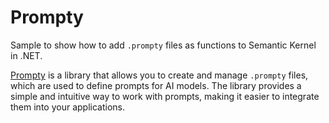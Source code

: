 # Prompty

Sample to show how to add `.prompty` files as functions to Semantic Kernel in .NET.

[Prompty](https://prompty.ai/docs/getting-started/setup) is a library that allows you to create and manage `.prompty` files, which are used to define prompts for AI models. The library provides a simple and intuitive way to work with prompts, making it easier to integrate them into your applications.

